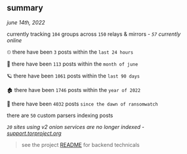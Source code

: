 
## summary
_june 14th, 2022_

currently tracking `104` groups across `150` relays & mirrors - _`57` currently online_

⏲ there have been `3` posts within the `last 24 hours`

🦈 there have been `113` posts within the `month of june`

🪐 there have been `1061` posts within the `last 90 days`

🏚 there have been `1746` posts within the `year of 2022`

🦕 there have been `4032` posts `since the dawn of ransomwatch`

there are `50` custom parsers indexing posts

_`20` sites using v2 onion services are no longer indexed - [support.torproject.org](https://support.torproject.org/onionservices/v2-deprecation/)_

> see the project [README](https://github.com/joshhighet/ransomwatch#ransomwatch--) for backend technicals
